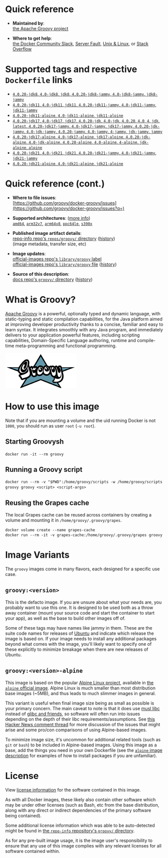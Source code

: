 <!--

********************************************************************************

WARNING:

    DO NOT EDIT "groovy/README.md"

    IT IS AUTO-GENERATED

    (from the other files in "groovy/" combined with a set of templates)

********************************************************************************

-->

# Quick reference

-	**Maintained by**:  
	[the Apache Groovy project](https://github.com/groovy/docker-groovy)

-	**Where to get help**:  
	[the Docker Community Slack](https://dockr.ly/comm-slack), [Server Fault](https://serverfault.com/help/on-topic), [Unix & Linux](https://unix.stackexchange.com/help/on-topic), or [Stack Overflow](https://stackoverflow.com/help/on-topic)

# Supported tags and respective `Dockerfile` links

-	[`4.0.20-jdk8`, `4.0-jdk8`, `jdk8`, `4.0.20-jdk8-jammy`, `4.0-jdk8-jammy`, `jdk8-jammy`](https://github.com/groovy/docker-groovy/blob/b1e1500675bd83f28f1a5c5ab345069ecbdad3b4/jdk8/Dockerfile)
-	[`4.0.20-jdk11`, `4.0-jdk11`, `jdk11`, `4.0.20-jdk11-jammy`, `4.0-jdk11-jammy`, `jdk11-jammy`](https://github.com/groovy/docker-groovy/blob/b1e1500675bd83f28f1a5c5ab345069ecbdad3b4/jdk11/Dockerfile)
-	[`4.0.20-jdk11-alpine`, `4.0-jdk11-alpine`, `jdk11-alpine`](https://github.com/groovy/docker-groovy/blob/b1e1500675bd83f28f1a5c5ab345069ecbdad3b4/jdk11-alpine/Dockerfile)
-	[`4.0.20-jdk17`, `4.0-jdk17`, `jdk17`, `4.0.20-jdk`, `4.0-jdk`, `4.0.20`, `4.0`, `4`, `jdk`, `latest`, `4.0.20-jdk17-jammy`, `4.0-jdk17-jammy`, `jdk17-jammy`, `4.0.20-jdk-jammy`, `4.0-jdk-jammy`, `4.0.20-jammy`, `4.0-jammy`, `4-jammy`, `jdk-jammy`, `jammy`](https://github.com/groovy/docker-groovy/blob/b1e1500675bd83f28f1a5c5ab345069ecbdad3b4/jdk17/Dockerfile)
-	[`4.0.20-jdk17-alpine`, `4.0-jdk17-alpine`, `jdk17-alpine`, `4.0.20-jdk-alpine`, `4.0-jdk-alpine`, `4.0.20-alpine`, `4.0-alpine`, `4-alpine`, `jdk-alpine`, `alpine`](https://github.com/groovy/docker-groovy/blob/b1e1500675bd83f28f1a5c5ab345069ecbdad3b4/jdk17-alpine/Dockerfile)
-	[`4.0.20-jdk21`, `4.0-jdk21`, `jdk21`, `4.0.20-jdk21-jammy`, `4.0-jdk21-jammy`, `jdk21-jammy`](https://github.com/groovy/docker-groovy/blob/b1e1500675bd83f28f1a5c5ab345069ecbdad3b4/jdk21/Dockerfile)
-	[`4.0.20-jdk21-alpine`, `4.0-jdk21-alpine`, `jdk21-alpine`](https://github.com/groovy/docker-groovy/blob/b1e1500675bd83f28f1a5c5ab345069ecbdad3b4/jdk21-alpine/Dockerfile)

# Quick reference (cont.)

-	**Where to file issues**:  
	[https://github.com/groovy/docker-groovy/issues](https://github.com/groovy/docker-groovy/issues?q=)

-	**Supported architectures**: ([more info](https://github.com/docker-library/official-images#architectures-other-than-amd64))  
	[`amd64`](https://hub.docker.com/r/amd64/groovy/), [`arm32v7`](https://hub.docker.com/r/arm32v7/groovy/), [`arm64v8`](https://hub.docker.com/r/arm64v8/groovy/), [`ppc64le`](https://hub.docker.com/r/ppc64le/groovy/), [`s390x`](https://hub.docker.com/r/s390x/groovy/)

-	**Published image artifact details**:  
	[repo-info repo's `repos/groovy/` directory](https://github.com/docker-library/repo-info/blob/master/repos/groovy) ([history](https://github.com/docker-library/repo-info/commits/master/repos/groovy))  
	(image metadata, transfer size, etc)

-	**Image updates**:  
	[official-images repo's `library/groovy` label](https://github.com/docker-library/official-images/issues?q=label%3Alibrary%2Fgroovy)  
	[official-images repo's `library/groovy` file](https://github.com/docker-library/official-images/blob/master/library/groovy) ([history](https://github.com/docker-library/official-images/commits/master/library/groovy))

-	**Source of this description**:  
	[docs repo's `groovy/` directory](https://github.com/docker-library/docs/tree/master/groovy) ([history](https://github.com/docker-library/docs/commits/master/groovy))

# What is Groovy?

[Apache Groovy](http://groovy-lang.org/) is a powerful, optionally typed and dynamic language, with static-typing and static compilation capabilities, for the Java platform aimed at improving developer productivity thanks to a concise, familiar and easy to learn syntax. It integrates smoothly with any Java program, and immediately delivers to your application powerful features, including scripting capabilities, Domain-Specific Language authoring, runtime and compile-time meta-programming and functional programming.

![logo](https://raw.githubusercontent.com/docker-library/docs/bb5fc730ed18c45d86425f9fa4265d50cb795ec8/groovy/logo.png)

# How to use this image

Note that if you are mounting a volume and the uid running Docker is not `1000`, you should run as user `root` (`-u root`).

## Starting Groovysh

`docker run -it --rm groovy`

## Running a Groovy script

`docker run --rm -v "$PWD":/home/groovy/scripts -w /home/groovy/scripts groovy groovy <script> <script-args>`

## Reusing the Grapes cache

The local Grapes cache can be reused across containers by creating a volume and mounting it in `/home/groovy/.groovy/grapes`.

```console
docker volume create --name grapes-cache
docker run --rm -it -v grapes-cache:/home/groovy/.groovy/grapes groovy
```

# Image Variants

The `groovy` images come in many flavors, each designed for a specific use case.

## `groovy:<version>`

This is the defacto image. If you are unsure about what your needs are, you probably want to use this one. It is designed to be used both as a throw away container (mount your source code and start the container to start your app), as well as the base to build other images off of.

Some of these tags may have names like jammy in them. These are the suite code names for releases of [Ubuntu](https://wiki.ubuntu.com/Releases) and indicate which release the image is based on. If your image needs to install any additional packages beyond what comes with the image, you'll likely want to specify one of these explicitly to minimize breakage when there are new releases of Ubuntu.

## `groovy:<version>-alpine`

This image is based on the popular [Alpine Linux project](https://alpinelinux.org), available in [the `alpine` official image](https://hub.docker.com/_/alpine). Alpine Linux is much smaller than most distribution base images (~5MB), and thus leads to much slimmer images in general.

This variant is useful when final image size being as small as possible is your primary concern. The main caveat to note is that it does use [musl libc](https://musl.libc.org) instead of [glibc and friends](https://www.etalabs.net/compare_libcs.html), so software will often run into issues depending on the depth of their libc requirements/assumptions. See [this Hacker News comment thread](https://news.ycombinator.com/item?id=10782897) for more discussion of the issues that might arise and some pro/con comparisons of using Alpine-based images.

To minimize image size, it's uncommon for additional related tools (such as `git` or `bash`) to be included in Alpine-based images. Using this image as a base, add the things you need in your own Dockerfile (see the [`alpine` image description](https://hub.docker.com/_/alpine/) for examples of how to install packages if you are unfamiliar).

# License

View [license information](http://www.apache.org/licenses/LICENSE-2.0.html) for the software contained in this image.

As with all Docker images, these likely also contain other software which may be under other licenses (such as Bash, etc from the base distribution, along with any direct or indirect dependencies of the primary software being contained).

Some additional license information which was able to be auto-detected might be found in [the `repo-info` repository's `groovy/` directory](https://github.com/docker-library/repo-info/tree/master/repos/groovy).

As for any pre-built image usage, it is the image user's responsibility to ensure that any use of this image complies with any relevant licenses for all software contained within.
